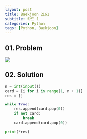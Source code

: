 ```yaml
---
layout: post
title: Baekjoon 2161
subtitle: 카드 1
categories: Python
tags: [Python, Baekjoon]
---
```


## 01. Problem

<img src="https://github.com/WoojinJeonkr/WoojinJeonkr.github.io/blob/main/assets/images/post_image/baekjoon_2161.png?raw=true">

## 02. Solution

```Python
n = int(input())
card = [i for i in range(1, n + 1)]
res = []

while True:
    res.append(card.pop(0))
    if not card:
        break
    card.append(card.pop(0))

print(*res)
```
